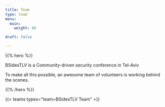 ```yaml
---
title: Team
type: team
menu:
  main:
    weight: 60

draft: false

---
```


{{% hero %}}

BSidesTLV is a Community-driven security conference in Tel-Aviv

To make all this possible, an awesome team of volunteers is working behind the scenes.

{{% /hero %}}

{{< teams types="team=BSidesTLV Team" >}}

<!-- ...

{{% partners categories="communities,media" %}}
# Sponsors
{{% /partners %}}
-->
